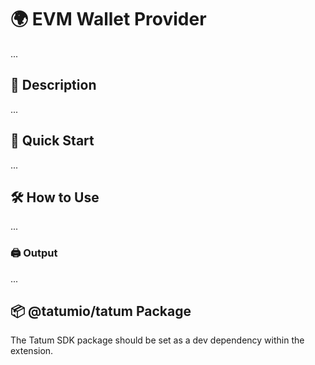 # 🌍 EVM Wallet Provider

...

## 📖 Description

...

## 🚀 Quick Start

...

## 🛠️ How to Use

...

### 🖨️ Output

...

## 📦 @tatumio/tatum Package

The Tatum SDK package should be set as a dev dependency within the extension.
